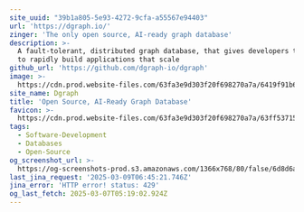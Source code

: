 ```yaml
---
site_uuid: "39b1a805-5e93-4272-9cfa-a55567e94403"
url: 'https://dgraph.io/'
zinger: 'The only open source, AI-ready graph database'
description: >-
  A fault-tolerant, distributed graph database, that gives developers the tools
  to rapidly build applications that scale
github_url: 'https://github.com/dgraph-io/dgraph'
image: >-
  https://cdn.prod.website-files.com/63fa3e9d303f20f698270a7a/6419f91b6297a72e0ea955c5_Open%20Graph.webp
site_name: Dgraph
title: 'Open Source, AI-Ready Graph Database'
favicon: >-
  https://cdn.prod.website-files.com/63fa3e9d303f20f698270a7a/63ff53715c070ec57e1adfeb_Size%3D32x32%20(2).svg
tags:
  - Software-Development
  - Databases
  - Open-Source
og_screenshot_url: >-
  https://og-screenshots-prod.s3.amazonaws.com/1366x768/80/false/6d8d6a3b0353ff875182499ac636a8b4646bdde8e0c9897a45d113387dc327c7.jpeg
last_jina_request: '2025-03-09T06:45:21.746Z'
jina_error: 'HTTP error! status: 429'
og_last_fetch: 2025-03-07T05:19:02.924Z
---
```


